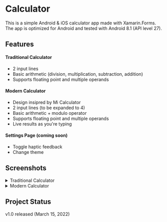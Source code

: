# Calculator
This is a simple Android & iOS calculator app made with Xamarin.Forms. The app is optimized for Android and tested with Android 8.1 (API level 27).

## Features
#### Traditional Calculator
 - 2 input lines
 - Basic arithmetic (division, multiplication, subtraction, addition)
 - Supports floating point and multiple operands
#### Modern Calculator
 - Design insipred by Mi Calculator
 - 2 input lines (to be expanded to 4)
 - Basic arithmetic + modulo operator
 - Supports floating point and multiple operands
 - Live results as you're typing
#### Settings Page (coming soon)
 - Toggle haptic feedback
 - Change theme

## Screenshots
<details>
<summary>Traditional Calculator</summary>
<br>
<div style="display:flex">
  <img src="https://github.com/teddzyb/Calculator/blob/master/Screenshots/traditional-1.jpg?raw=true" style="height:500px"></img>
  <img src="https://github.com/teddzyb/Calculator/blob/master/Screenshots/traditional-2.jpg?raw=true" style="height:500px"></img>
</div>
</details>

<details>
<summary>Modern Calculator</summary>
<br>
 <div style="display:flex">
  <img src="https://github.com/teddzyb/Calculator/blob/master/Screenshots/modern-1.jpg?raw=true" style="height:500px"></img>
  <img src="https://github.com/teddzyb/Calculator/blob/master/Screenshots/modern-2.jpg?raw=true" style="height:500px"></img>
</div>
</details>

## Project Status
v1.0 released (March 15, 2022)
